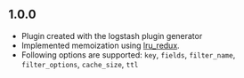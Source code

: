 ## 1.0.0
  - Plugin created with the logstash plugin generator
  - Implemented memoization using [lru_redux](https://github.com/SamSaffron/lru_redux).
  - Following options are supported: `key`, `fields`, `filter_name`, `filter_options`, `cache_size`, `ttl`